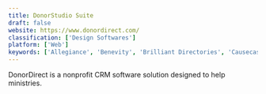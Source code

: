 ```yaml
---
title: DonorStudio Suite
draft: false 
website: https://www.donordirect.com/
classification: ['Design Softwares']
platform: ['Web']
keywords: ['Allegiance', 'Benevity', 'Brilliant Directories', 'Causecast', 'Commit Change', 'EMS Planner', 'GivePulse', 'Group Plus', 'List Master CRM', 'ROVIR', 'Samaritan', 'SignUpGenius', 'SuperMeets', 'Volgistics', 'VoltrakWeb', 'Volunteer Matrix', 'Volunteer Scheduler Pro', 'VolunteerLocal', 'VolunteerMark', 'VolunteerUP', 'ePly']
---
```

DonorDirect is a nonprofit CRM software solution designed to help ministries.